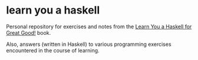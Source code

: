 # learn you a haskell

Personal repository for exercises and notes from the [Learn You a Haskell for
Great Good!][1] book.

Also, answers (written in Haskell) to various programming exercises encountered
in the course of learning.

[1]: http://learnyouahaskell.com
